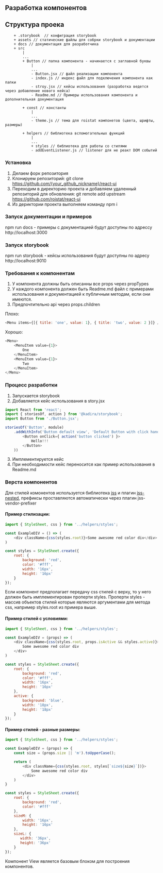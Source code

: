 ## Разработка компонентов

## Структура проека
```
    + .storybook  // конфиграция storybook
    + assets // статические файлы для собрки storybook и документации
    + docs // документация для разработчика
    + src
        |
        ...
        + Button // папка компонента - начинается с заглавной буквы
            |
            ...
            - Button.jsx // файл реализации компонента
            - index.js // индекс файл для подключения компонента как папки
            - stroy.jsx // кейсы использования (разработка ведется через добавление нового кейса)
            - Readme.md // Примеры использования компонента и дополнительная документация

        + const // константы
            |
            ...
            - theme.js // тема для roistat компонетов (цвета, шрифты, размеры)

        + helpers // библиотека вспомогательных функций
            |
            ...
            + styles // библиотека для работы со стилями
            - addEventListener.js // listener для не реакт DOM событий
```

### Установка

1. Делаем форк репозитория
2. Клонируем репозиторий: git clone https://github.com/{your_github_nickname}/react-ui
3. Переходим в директорию проекта и добавляем удаленный репозиторий для обновления: git remote add upstream https://github.com/roistat/react-ui
4. Из дериктории проекта выполняем команду npm i


### Запуск документации и примеров

npm run docs - примеры с документацией будут доступны по адрессу http://localhost:3000


### Запуск storybook

npm run storybook - кейсы использования будут доступны по адресу  http://localhost:9010


### Требования к компонентам

1. У компонента должны быть описанны все props через propTypes
2. У каждого компонента должен быть Readme.md файл с примерами использования и документацией к публичным методам, если они имеются.
2. Предпочтительно api через props.children

Плохо:
```js
<Menu items={[{ title: 'one', value: 1}, { title: 'two', value: 2 }]} />
````

Хорошо:
```js
<Menu>
    <MenuItem value={1}>
        One
    </MenuItem>
    <MenuItem value={1}>
        Two
    </MenuItem>
</Menu>
````

### Процесс разработки
1. Запускается storybook
2. Добавляется кейс использования в story.jsx
```js
import React from 'react';
import { storiesOf, action } from '@kadira/storybook';
import Button from './Button.jsx';

storiesOf('Button', module)
    .addWithInfo('Button default view', 'Default Button with click handler', () => (
        <Button onClick={ action('button clicked') }>
            Hello!!!
        </Button>
    ))
```
3. Имплементируется кейс
4. При необходимости кейс переносится как пример использования в Readme.md

### Верста компонентов

Для стилей комонентов используется библиотека [jss](https://github.com/jsstyles/jss) и плагин [jss-nested](https://github.com/jsstyles/jss-nested), префиксы проставляются автоматически через плагин jss-vendor-prefixer


#### Пример стилизации:
```js
import { StyleSheet, css } from '../helpers/styles';

const ExampleDIV = () => (
    <div className={css(styles.root)}>Some awesome red color div</div>
)

const styles = StyleSheet.create({
    root: {
        background: 'red',
        color: '#fff',
        width: '16px',
        height: '16px'
    }
});
```

Если компонент предполагает передачу css стилей с верху, то у него должен быть имплементирован проперти styles.
Проперти styles - массив объектов стилей которые являются аргументами для метода css, например styles.root из примера выше.

#### Пример стилей с условиями:
```js
import { StyleSheet, css } from '../helpers/styles';

const ExampleDIV = (props) => (
    <div className={css(styles.root, props.isActive && styles.active)}>
        Some awesome red color div
    </div>
)

const styles = StyleSheet.create({
    root: {
        background: 'red',
        color: '#fff',
        width: '16px',
        height: '16px'
    },
    active: {
        background: 'blue',
        width: '18px',
        height: '18px'
    }
});
```

#### Пример стилей - разные размеры:
```js
import { StyleSheet, css } from '../helpers/styles';

const ExampleDIV = (props) => {
    const size = (props.size || 'm').toUpperCase();

    return (
        <div className={css(styles.root, styles[`size${size}`])}>
            Some awesome red color div
        </div>
    )
}

const styles = StyleSheet.create({
    root: {
        background: 'red',
        color: '#fff'
    },
    sizeM: {
        width: '16px',
        height: '16px'
    },
    sizeL: {
       width: '36px',
       height: '36px'
    }
});
```

Компонент View является базовым блоком для построения компонентов.
